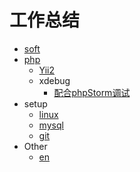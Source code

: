 # 工作总结

- [soft](soft/)
- [php](php/)
	- [Yii2](yii2/)
	- xdebug
		- [配合phpStorm调试](php/xdebug.md#配合phpStorm调试)
- setup
    - [linux](linux/)
	- [mysql](mysql/)
	- [git](git/)
- Other
	- [en](en/)

